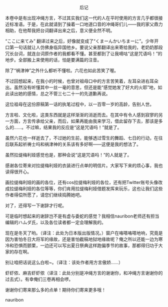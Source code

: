 <p align="center">后记</p>

本卷中是有出现冲绳方言，不过其实我们这一代的人在平时使用的方言几乎都很接近标准语。于是，在此就请到了操着一口地道口音的冲绳哥们儿——我的家父鼎力相助，在他帮我把台词翻译出来之后，意义便全然不明。

“ここに来てみ” 翻译过来之后，好像就变成了“くまーんかいちまーに”。少年开口第一句话就让人仿佛身临异国他乡。要说父亲那翻译出来寄给我的，老奶奶那段冗长台词，就连台词原作者的我都看不懂。甚至都到了让我嘀咕“这是咒语吗！”的地步。全部搬上来使用的话，怕是要满篇的注音。

除了“祸津神”之外什么都听不懂啦。六花也如此苦笑了喔。

不过回想起来，在我小的时候，也曾对祖母口中的方言苦笑着，左耳朵进右耳朵出。虽然没有听懂其中一丝一毫的意思，但还是能“感觉她发了好大的火耶”地，如此读出她的感情，总之不管三七二十一的先道歉再说。

这位祖母在这份原稿第一话的执笔过程中，以一百零一岁的高龄，告别人世。

方言啦、文化啦，这类东西就是这样渐渐的消逝而去。在其中有令人感到寂寥的另一方面，方言传承给父亲，而后，如果再能由我来学习，借此留存下去，那该是多么的……。不过嘛，结果我的反应是“这是咒语吗！”就是了。

虽然六花也一样逝去了，不过她的生前，能够透过雪生的舞蹈、七日的行动，在往后联系起祈祷士吗和祸津神的关系该有多好啊——这便是我的想法了。

虽然拉缇梅利娅感觉也是，那种会说“这是咒语吗！”的人就是了。

感谢各位寄来对拉缇梅利娅的衣装进行点单的明信片。大家写下来的烦心事，我也读得很开心。

画拉缇梅利娅的画的各位，还有cos拉缇梅利娅的各位，还有把Twitter账号头像改成拉缇梅利娅的各位等等，你们肯用拉缇梅利娅借题发挥来玩乐，这也让我们这些作者得偿所愿了，请您们继续捣腾她吧。

对了，还得写一下谢辞才行呢。

可是临时想起来的谢辞岂不是有虚与委蛇的感觉？我相信nauribon老师还有担当编辑的ハムダ氏，以及各位读者都一定会理解我的。

现在是冬天了哟。（译注：此处为日本版出版情况。）窗户在咯嗒咯嗒地响，究竟是因为害怕冬日大将军的缘故，还是害怕截稿地狱地缘故呢？俺之所以还能一边为寒冷和恐惧而颤栗，一边还可以写出夏日祭典这样跑偏季节的故事，那都得归功于大家的存在啊。

别让咱把话说这么白啦~。（译注：该处作者用方言傲娇……）

虾虾侬、麻吉虾虾侬（译注：此处分别是冲绳方言的谢谢你，和冲绳方言谢谢你的过去式）。有幸俺们三卷再相会啰。

谢谢你们寄来那么多的点单！期待你们寄来更多哦！

nauribon


